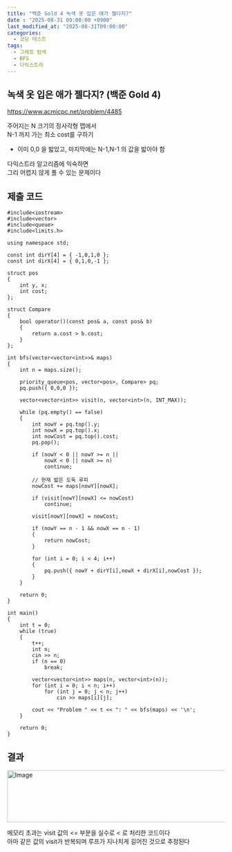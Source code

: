 ```yaml
---
title: "백준 Gold 4 녹색 옷 입은 애가 젤다지?"
date : "2025-08-31 09:00:00 +0900"
last_modified_at: "2025-08-31T09:00:00"
categories:
  - 코딩 테스트
tags:
  - 그래프 탐색
  - BFS
  - 다익스트라
---
```


## 녹색 옷 입은 애가 젤다지? (백준 Gold 4)
<https://www.acmicpc.net/problem/4485><br>

주어지는 N 크기의 정사각형 맵에서<br>
N-1 까지 가는 최소 cost를 구하기<br>

- 이미 0,0 을 밟았고, 마지막에는 N-1,N-1 의 값을 밟아야 함<br>

다익스트라 알고리즘에 익숙하면<br>
그리 어렵지 않게 풀 수 있는 문제이다<br>

## 제출 코드
```
#include<iostream>
#include<vector>
#include<queue>
#include<limits.h>

using namespace std;

const int dirY[4] = { -1,0,1,0 };
const int dirX[4] = { 0,1,0,-1 };

struct pos
{
	int y, x;
	int cost;
};

struct Compare
{
	bool operator()(const pos& a, const pos& b)
	{
		return a.cost > b.cost;
	}
};

int bfs(vector<vector<int>>& maps)
{
	int n = maps.size();

	priority_queue<pos, vector<pos>, Compare> pq;
	pq.push({ 0,0,0 });

	vector<vector<int>> visit(n, vector<int>(n, INT_MAX));

	while (pq.empty() == false)
	{
		int nowY = pq.top().y;
		int nowX = pq.top().x;
		int nowCost = pq.top().cost;
		pq.pop();

		if (nowY < 0 || nowY >= n ||
			nowX < 0 || nowX >= n)
			continue;

		// 현재 밟은 도둑 루피
		nowCost += maps[nowY][nowX];
		
		if (visit[nowY][nowX] <= nowCost)
			continue;
		
		visit[nowY][nowX] = nowCost;

		if (nowY == n - 1 && nowX == n - 1)
		{
			return nowCost;
		}

		for (int i = 0; i < 4; i++)
		{
			pq.push({ nowY + dirY[i],nowX + dirX[i],nowCost });
		}
	}

	return 0;
}

int main()
{
	int t = 0;
	while (true)
	{
		t++;
		int n;
		cin >> n;
		if (n == 0)
			break;

		vector<vector<int>> maps(n, vector<int>(n));
		for (int i = 0; i < n; i++)
			for (int j = 0; j < n; j++)
				cin >> maps[i][j];

		cout << "Problem " << t << ": " << bfs(maps) << '\n';
	}

	return 0;
}
```

## 결과
<img width="1148" height="120" alt="Image" src="https://github.com/user-attachments/assets/9dad9b2f-be02-4cd9-98ce-a984b90cd31d" /><br>

메모리 초과는 visit 값의 <= 부분을 실수로 < 로 처리한 코드이다<br>
아마 같은 값의 visit가 반복되며 루프가 지나치게 길어진 것으로 추정된다<br>